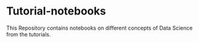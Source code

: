 # Tutorial-notebooks
This Repository contains notebooks on different concepts of Data Science from the tutorials.
